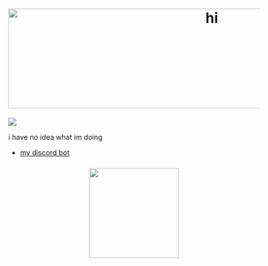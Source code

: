 <h1 align="center"> <a href="https://x3.lol/"> <img src="banner.svg" width="800" height="200" alt="hi">
 </a></h1> 
<img src="https://komarev.com/ghpvc/?username=lucidwave" align="center">

i have no idea what im doing

- [my discord bot](https://lightbot.xyz/invite)

<h3 align="center">
  <img src="https://github-readme-stats.vercel.app/api?username=lucidwave&hide_border=true&show_icons=true&count_private=true&bg_color=000000&theme=dark" height="180">
</h3>
